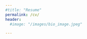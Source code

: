 ```yaml
---
#title: "Resume"
permalink: /cv/
header:
  #image: "/images/bio_image.jpeg"

---
```



<img src="{{site.url}}{{ site.baseurl }}/images/CV/CVp1.png" alt="">

<img src="{{site.url}}{{ site.baseurl }}/images/CV/CVp2.png" alt="">

